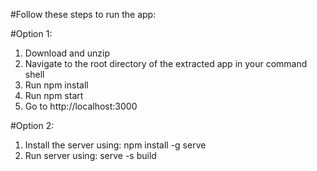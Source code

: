 #Follow these steps to run the app:

#Option 1:
1. Download and unzip
2. Navigate to the root directory of the extracted app in your command shell
3. Run npm install
4. Run npm start
5. Go to http://localhost:3000
    
#Option 2:
1. Install the server using: npm install -g serve
2. Run server using: serve -s build

